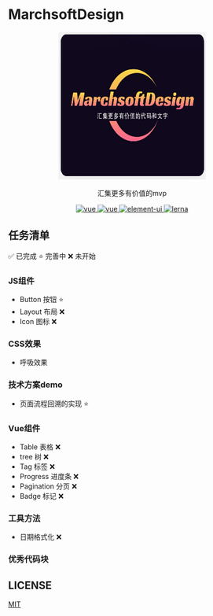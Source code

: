 # MarchsoftDesign

<p align="center">
    <img alt="logo" src="./logo.jpg" width="300" height="300">
</p>
<p align="center">汇集更多有价值的mvp</p>

<p align="center">
  <a href="https://github.com/boty-design/boty-design">
    <img src="https://img.shields.io/badge/vue-组件库-blue.svg" alt="vue">
  </a>
  <a href="https://github.com/boty-design/boty-design">
    <img src="https://img.shields.io/badge/react-组件库-blue.svg" alt="vue">
  </a>
  <a href="https://github.com/boty-design/boty-design">
    <img src="https://img.shields.io/badge/license-MIT-green.svg" alt="element-ui">
  </a>
  <a href="https://github.com/boty-design/boty-design">
    <img src="https://img.shields.io/badge/maintained%20with-lerna-cc00ff.svg" alt="lerna">
  </a>
</p>




## 任务清单

✅ 已完成
⭐️ 完善中
❌ 未开始
### JS组件
- Button 按钮 ⭐️ 
- Layout 布局 ❌
- Icon 图标 ❌

### CSS效果
- 呼吸效果

### 技术方案demo
- 页面流程回溯的实现 ⭐️

### Vue组件
- Table 表格 ❌
- tree 树 ❌
- Tag 标签 ❌
- Progress 进度条 ❌
- Pagination 分页 ❌
- Badge 标记 ❌

### 工具方法

- 日期格式化 ❌


### 优秀代码块


## LICENSE

[MIT](https://en.wikipedia.org/wiki/MIT_License)


